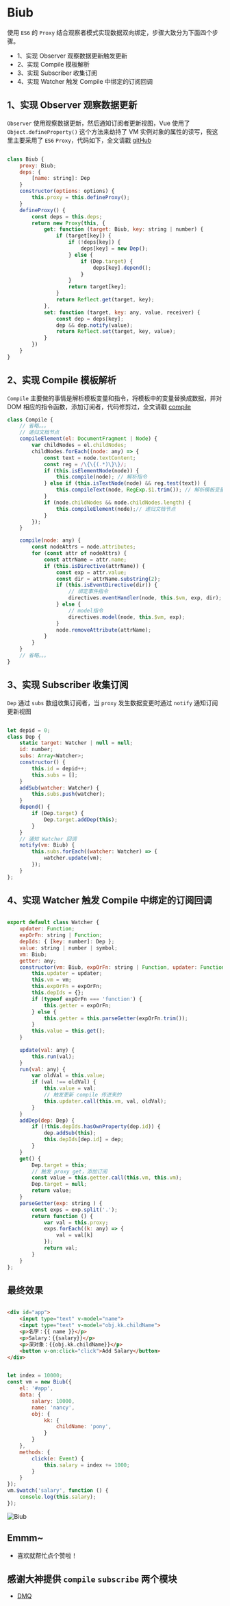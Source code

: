 # Biub

使用 `ES6` 的 `Proxy` 结合观察者模式实现数据双向绑定，步骤大致分为下面四个步骤。

* 1、实现 Observer 观察数据更新触发更新 
* 2、实现 Compile 模板解析 
* 3、实现 Subscriber 收集订阅
* 4、实现 Watcher 触发 Compile 中绑定的订阅回调

## 1、实现 Observer 观察数据更新 

`Observer` 使用观察数据更新，然后通知订阅者更新视图，Vue 使用了 `Object.defineProperty()` 这个方法来劫持了 VM 实例对象的属性的读写，我这里主要采用了 `ES6` `Proxy`，代码如下，全文请戳 [gitHub](https://github.com/Groundhog-Chen/Biub/tree/master/src/core)

```JavaScript

class Biub {
    proxy: Biub;
    deps: {
        [name: string]: Dep
    }
    constructor(options: options) {
        this.proxy = this.defineProxy();
    }
    defineProxy() {
        const deps = this.deps;
        return new Proxy(this, {
            get: function (target: Biub, key: string | number) {
                if (target[key]) {
                    if (!deps[key]) {
                        deps[key] = new Dep();
                    } else {
                        if (Dep.target) {
                            deps[key].depend();
                        }                        
                    }
                    return target[key];
                }
                return Reflect.get(target, key);
            },
            set: function (target, key: any, value, receiver) {
                const dep = deps[key];
                dep && dep.notify(value);
                return Reflect.set(target, key, value);
            }
        })
    }
}

```

## 2、实现 Compile 模板解析 

`Compile` 主要做的事情是解析模板变量和指令，将模板中的变量替换成数据，并对 DOM 相应的指令函数，添加订阅者，代码修剪过，全文请戳 [compile](https://github.com/Groundhog-Chen/Biub/tree/master/src/core/compile)
```JavaScript
class Compile {
    // 省略。。。
    // 递归文档节点
    compileElement(el: DocumentFragment | Node) {
        var childNodes = el.childNodes;
        childNodes.forEach((node: any) => {
            const text = node.textContent;
            const reg = /\{\{(.*)\}\}/;
            if (this.isElementNode(node)) {
                this.compile(node); // 解析指令
            } else if (this.isTextNode(node) && reg.test(text)) {
                this.compileText(node, RegExp.$1.trim()); // 解析模板变量
            }
            if (node.childNodes && node.childNodes.length) {
                this.compileElement(node);// 递归文档节点
            }
        });
    }

    compile(node: any) {
        const nodeAttrs = node.attributes;
        for (const attr of nodeAttrs) {
            const attrName = attr.name;
            if (this.isDirective(attrName)) {
                const exp = attr.value;
                const dir = attrName.substring(2);
                if (this.isEventDirective(dir)) {                    
                    // 绑定事件指令
                    directives.eventHandler(node, this.$vm, exp, dir);
                } else {
                    // model指令
                    directives.model(node, this.$vm, exp);
                }
                node.removeAttribute(attrName);
            }
        }
    }
    // 省略。。。
}

```

## 3、实现 Subscriber 收集订阅

`Dep` 通过 `subs` 数组收集订阅者，当 `proxy` 发生数据变更时通过 `notify` 通知订阅更新视图

```JavaScript

let depid = 0;
class Dep {
    static target: Watcher | null = null;
    id: number;    
    subs: Array<Watcher>;
    constructor() {
        this.id = depid++;
        this.subs = [];
    }  
    addSub(watcher: Watcher) {
        this.subs.push(watcher);
    }
    depend() {
        if (Dep.target) {
            Dep.target.addDep(this);
        }
    }
    // 通知 Watcher 回调
    notify(vm: Biub) {
        this.subs.forEach((watcher: Watcher) => {
            watcher.update(vm);
        });
    }
};

```

## 4、实现 Watcher 触发 Compile 中绑定的订阅回调

```JavaScript

export default class Watcher {
    updater: Function;
    expOrFn: string | Function;
    depIds: { [key: number]: Dep };
    value: string | number | symbol;
    vm: Biub;
    getter: any;
    constructor(vm: Biub, expOrFn: string | Function, updater: Function) {
        this.updater = updater;
        this.vm = vm;
        this.expOrFn = expOrFn;
        this.depIds = {};
        if (typeof expOrFn === 'function') {
            this.getter = expOrFn;
        } else {
            this.getter = this.parseGetter(expOrFn.trim());
        }
        this.value = this.get();
    }
    
    update(val: any) {
        this.run(val);
    }
    run(val: any) {
        var oldVal = this.value;
        if (val !== oldVal) {
            this.value = val;
            // 触发更新 compile 传进来的
            this.updater.call(this.vm, val, oldVal);
        }
    }
    addDep(dep: Dep) {
        if (!this.depIds.hasOwnProperty(dep.id)) {
            dep.addSub(this);
            this.depIds[dep.id] = dep;
        }
    }
    get() {
        Dep.target = this;
        // 触发 proxy get，添加订阅
        const value = this.getter.call(this.vm, this.vm);
        Dep.target = null;
        return value;
    }
    parseGetter(exp: string ) {
        const exps = exp.split('.');
        return function () {
            var val = this.proxy;
            exps.forEach((k: any) => {
                val = val[k]
            });
            return val;
        }
    }
};
```
## 最终效果

```html

<div id="app">
    <input type="text" v-model="name">
    <input type="text" v-model="obj.kk.childName">
    <p>名字：{{ name }}</p>
    <p>Salary：{{salary}}</p>
    <p>深对象：{{obj.kk.childName}}</p>
    <button v-on:click="click">Add Salary</button>
</div>

```

```JavaScript

let index = 10000;
const vm = new Biub({
    el: '#app',
    data: {
        salary: 10000,
        name: 'nancy',
        obj: {
            kk: {
                childName: 'pony',
            }
        }
    },
    methods: {
        click(e: Event) {
            this.salary = index += 1000;
        }
    }
});
vm.$watch('salary', function () {
    console.log(this.salary);
});

```
![Biub](https://raw.githubusercontent.com/Groundhog-Chen/Biub/master/src/assets/rv.png)



## Emmm~

+ 喜欢就帮忙点个赞啦！

## 感谢大神提供 `compile` `subscribe` 两个模块

+ [DMQ](https://github.com/DMQ/mvvm)

